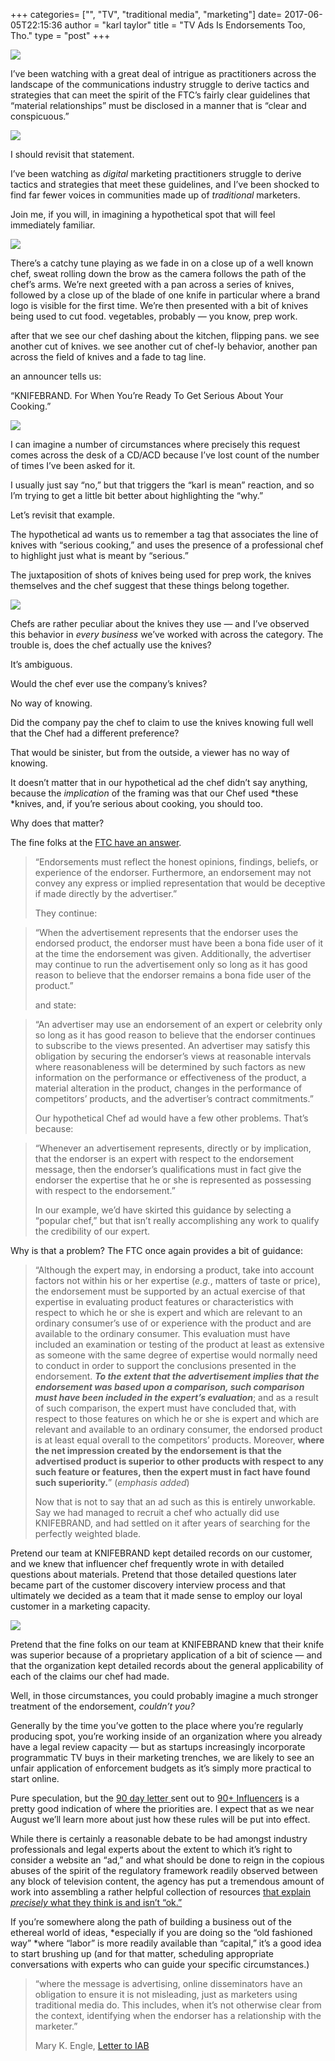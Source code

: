 +++
categories= ["", "TV", "traditional media", "marketing"]
date= 2017-06-05T22:15:36
author = "karl taylor"
title = "TV Ads Is Endorsements Too, Tho."
type = "post"
+++

  ![](https://raw.githubusercontent.com/karljtaylor/kjt/blog/content/assets/263a3-1guktuaxbt-iwtuww11_qdq.png)  


 I’ve been watching with a great deal of intrigue as practitioners across the landscape of the communications industry struggle to derive tactics and strategies that can meet the spirit of the FTC’s fairly clear guidelines that “material relationships” must be disclosed in a manner that is “clear and conspicuous.”

  ![](https://raw.githubusercontent.com/karljtaylor/kjt/blog/content/assets/27e89-1fejof_g6dcjhh-xaputeqw.jpeg)  


 I should revisit that statement.

 I’ve been watching as *digital* marketing practitioners struggle to derive tactics and strategies that meet these guidelines, and I’ve been shocked to find far fewer voices in communities made up of *traditional* marketers.

 Join me, if you will, in imagining a hypothetical spot that will feel immediately familiar.

  ![](https://raw.githubusercontent.com/karljtaylor/kjt/blog/content/assets/84e32-1kvkaoi92xuxp06pp7gbvzw.png)  


  There’s a catchy tune playing as we fade in on a close up of a well known chef, sweat rolling down the brow as the camera follows the path of the chef’s arms. We’re next greeted with a pan across a series of knives, followed by a close up of the blade of one knife in particular where a brand logo is visible for the first time. We’re then presented with a bit of knives being used to cut food. vegetables, probably — you know, prep work.

 after that we see our chef dashing about the kitchen, flipping pans. we see another cut of knives. we see another cut of chef-ly behavior, another pan across the field of knives and a fade to tag line.

 an announcer tells us:

 “KNIFEBRAND. For When You’re Ready To Get Serious About Your Cooking.”

   ![](https://raw.githubusercontent.com/karljtaylor/kjt/blog/content/assets/df2ca-1vbexqdsfleuaq_d2synpjg.png)  


 I can imagine a number of circumstances where precisely this request comes across the desk of a CD/ACD because I’ve lost count of the number of times I’ve been asked for it.

 I usually just say “no,” but that triggers the “karl is mean” reaction, and so I’m trying to get a little bit better about highlighting the “why.”

 Let’s revisit that example.

 The hypothetical ad wants us to remember a tag that associates the line of knives with “serious cooking,” and uses the presence of a professional chef to highlight just what is meant by “serious.”

 The juxtaposition of shots of knives being used for prep work, the knives themselves and the chef suggest that these things belong together.

  ![](https://raw.githubusercontent.com/karljtaylor/kjt/blog/content/assets/d3d9e-1r9r1g54ih4w5uz4sjzmjvg.jpeg)  


 Chefs are rather peculiar about the knives they use — and I’ve observed this behavior in *every business* we’ve worked with across the category. The trouble is, does the chef actually use the knives?

 It’s ambiguous.

 Would the chef ever use the company’s knives?

 No way of knowing.

 Did the company pay the chef to claim to use the knives knowing full well that the Chef had a different preference?

 That would be sinister, but from the outside, a viewer has no way of knowing.

 It doesn’t matter that in our hypothetical ad the chef didn’t say anything, because the *implication* of the framing was that our Chef used *these *knives, and, if you’re serious about cooking, you should too.

 Why does that matter?

 The fine folks at the [FTC have an answer](https://www.ecfr.gov/cgi-bin/text-idx?SID=701066299822530421fece37367c91d3&mc=true&node=pt16.1.255&rgn=div5).


> “Endorsements must reflect the honest opinions, findings, beliefs, or experience of the endorser. Furthermore, an endorsement may not convey any express or implied representation that would be deceptive if made directly by the advertiser.”
>
>  They continue:


> “When the advertisement represents that the endorser uses the endorsed product, the endorser must have been a bona fide user of it at the time the endorsement was given. Additionally, the advertiser may continue to run the advertisement only so long as it has good reason to believe that the endorser remains a bona fide user of the product.”
>
>  and state:


> “An advertiser may use an endorsement of an expert or celebrity only so long as it has good reason to believe that the endorser continues to subscribe to the views presented. An advertiser may satisfy this obligation by securing the endorser’s views at reasonable intervals where reasonableness will be determined by such factors as new information on the performance or effectiveness of the product, a material alteration in the product, changes in the performance of competitors’ products, and the advertiser’s contract commitments.”
>
>  Our hypothetical Chef ad would have a few other problems. That’s because:


> “Whenever an advertisement represents, directly or by implication, that the endorser is an expert with respect to the endorsement message, then the endorser’s qualifications must in fact give the endorser the expertise that he or she is represented as possessing with respect to the endorsement.”
>
>  In our example, we’d have skirted this guidance by selecting a “popular chef,” but that isn’t really accomplishing any work to qualify the credibility of our expert.

 Why is that a problem? The FTC once again provides a bit of guidance:


> “Although the expert may, in endorsing a product, take into account factors not within his or her expertise (*e.g.*, matters of taste or price), the endorsement must be supported by an actual exercise of that expertise in evaluating product features or characteristics with respect to which he or she is expert and which are relevant to an ordinary consumer’s use of or experience with the product and are available to the ordinary consumer. This evaluation must have included an examination or testing of the product at least as extensive as someone with the same degree of expertise would normally need to conduct in order to support the conclusions presented in the endorsement. ***To the extent that the advertisement implies that the endorsement was based upon a comparison, such comparison must have been included in the expert’s evaluation***; and as a result of such comparison, the expert must have concluded that, with respect to those features on which he or she is expert and which are relevant and available to an ordinary consumer, the endorsed product is at least equal overall to the competitors’ products. Moreover, **where the net impression created by the endorsement is that the advertised product is superior to other products with respect to any such feature or features, then the expert must in fact have found such superiority.**” (*emphasis added*)
>
>  Now that is not to say that an ad such as this is entirely unworkable. Say we had managed to recruit a chef who actually did use KNIFEBRAND, and had settled on it after years of searching for the perfectly weighted blade.

 Pretend our team at KNIFEBRAND kept detailed records on our customer, and we knew that influencer chef frequently wrote in with detailed questions about materials. Pretend that those detailed questions later became part of the customer discovery interview process and that ultimately we decided as a team that it made sense to employ our loyal customer in a marketing capacity.

  ![](https://raw.githubusercontent.com/karljtaylor/kjt/blog/content/assets/40ca3-10rstifrrefgb6f8ulwjmcg.jpeg)  


 Pretend that the fine folks on our team at KNIFEBRAND knew that their knife was superior because of a proprietary application of a bit of science — and that the organization kept detailed records about the general applicability of each of the claims our chef had made.

 Well, in those circumstances, you could probably imagine a much stronger treatment of the endorsement, *couldn’t you?*

 Generally by the time you’ve gotten to the place where you’re regularly producing spot, you’re working inside of an organization where you already have a legal review capacity — but as startups increasingly incorporate programmatic TV buys in their marketing trenches, we are likely to see an unfair application of enforcement budgets as it’s simply more practical to start online.

 Pure speculation, but the [90 day letter ](https://www.ftc.gov/system/files/attachments/press-releases/ftc-staff-reminds-influencers-brands-clearly-disclose-relationship/influencer_template.pdf)sent out to [90+ Influencers](http://www.law.com/sites/almstaff/2017/05/04/who-got-those-social-influencer-letters-from-the-ftc-read-the-full-list/?slreturn=20170505172020) is a pretty good indication of where the priorities are. I expect that as we near August we’ll learn more about just how these rules will be put into effect.

 While there is certainly a reasonable debate to be had amongst industry professionals and legal experts about the extent to which it’s right to consider a website an “ad,” and what should be done to reign in the copious abuses of the spirit of the regulatory framework readily observed between any block of television content, the agency has put a tremendous amount of work into assembling a rather helpful collection of resources [that explain *precisely* what they think is and isn’t “ok.”](https://www.ftc.gov/tips-advice/business-center/advertising-and-marketing)

 If you’re somewhere along the path of building a business out of the ethereal world of ideas, *especially if you are doing so the “old fashioned way” *where “labor” is more readily available than “capital,” it’s a good idea to start brushing up (and for that matter, scheduling appropriate conversations with experts who can guide your specific circumstances.)


> “where the message is advertising, online disseminators have an obligation to ensure it is not misleading, just as marketers using traditional media do. This includes, when it’s not otherwise clear from the context, identifying when the endorser has a relationship with the marketer.”
>
>  
> Mary K. Engle, [Letter to IAB](https://www.ftc.gov/system/files/documents/closing_letters/letter-interactive-advertising-bureau-ftc-endorsement-guides/091030endorsementguides.pdf)
>
>  
